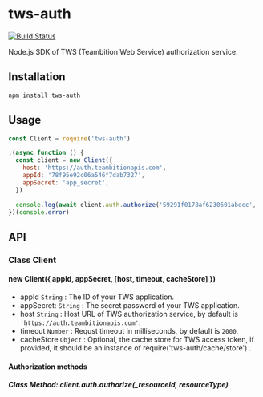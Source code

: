 # tws-auth
[![Build Status](https://travis-ci.org/teambition/tws-auth.svg?branch=master)](https://travis-ci.org/teambition/tws-auth)

Node.js SDK of TWS (Teambition Web Service) authorization service.

## Installation

```
npm install tws-auth
```

## Usage

```js
const Client = require('tws-auth')

;(async function () {
  const client = new Client({
    host: 'https://auth.teambitionapis.com',
    appId: '78f95e92c06a546f7dab7327',
    appSecret: 'app_secret',
  })

  console.log(await client.auth.authorize('59291f0178af6230601abecc', 'app'))
})(console.error)
```

## API

### Class Client

#### new Client({ appId, appSecret, [host, timeout, cacheStore] })

- appId `String` : The ID of your TWS application.
- appSecret: `String` : The secret password of your TWS application.
- host `String` : Host URL of TWS authorization service, by default is `'https://auth.teambitionapis.com'`.
- timeout `Number` : Requst timeout in milliseconds, by default is `2000`.
- cacheStore `Object` : Optional, the cache store for TWS access token, if provided, it should be an instance of require('tws-auth/cache/store') .

#### Authorization methods

##### Class Method: client.auth.authorize(_resourceId, resourceType)
